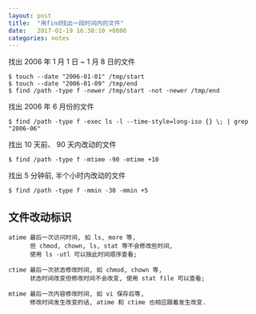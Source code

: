 ```yaml
---
layout: post
title:  "用find找出一段时间内的文件"
date:   2017-01-19 16:38:10 +0800
categories: notes
---
```


找出 2006 年 1 月 1 日 ~ 1 月 8 日的文件

```shell
$ touch --date "2006-01-01" /tmp/start
$ touch --date "2006-01-09" /tmp/end
$ find /path -type f -newer /tmp/start -not -newer /tmp/end
```

找出 2006 年 6 月份的文件

```shell
$ find /path -type f -exec ls -l --time-style=long-iso {} \; | grep "2006-06"
```

找出 10 天前、 90 天内改动的文件

```shell
$ find /path -type f -mtime -90 -mtime +10
```

找出 5 分钟前, 半个小时内改动的文件

```shell
$ find /path -type f -mmin -30 -mmin +5
```

## 文件改动标识

```
atime 最后一次访问时间, 如 ls, more 等,
      但 chmod, chown, ls, stat 等不会修改些时间,
      使用 ls -utl 可以按此时间顺序查看;

ctime 最后一次状态修改时间, 如 chmod, chown 等,
      状态时间改变但修改时间不会改变, 使用 stat file 可以查看;

mtime 最后一次内容修改时间, 如 vi 保存后等,
      修改时间发生改变的话, atime 和 ctime 也相应跟着发生改变.
```


